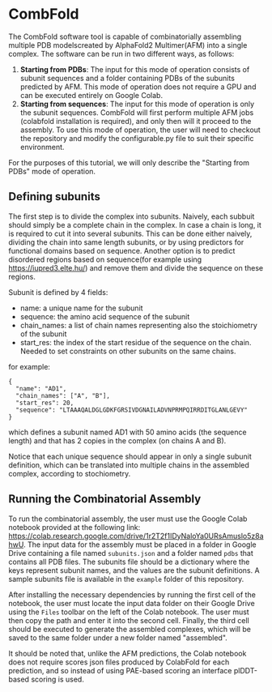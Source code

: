 # CombFold
The CombFold software tool is capable of combinatorially assembling multiple PDB modelscreated by AlphaFold2 Multimer(AFM) into a single complex. 
The software can be run in two different ways, as follows:
1. **Starting from PDBs**: The input for this mode of operation consists of subunit sequences and a folder containing PDBs of the subunits predicted by AFM. This mode of operation does not require a GPU and can be executed entirely on Google Colab.
2. **Starting from sequences**: The input for this mode of operation is only the subunit sequences. CombFold will first perform multiple AFM jobs (colabfold installation is required), and only then will it proceed to the assembly. To use this mode of operation, the user will need to checkout the repository and modify the configurable.py file to suit their specific environment.

For the purposes of this tutorial, we will only describe the "Starting from PDBs" mode of operation.

## Defining subunits
The first step is to divide the complex into subunits. Naively, each subbuit should simply be a complete chain in the complex.  In case a chain is long, it is required to cut it into several subunits. This can be done either naively, dividing the chain into same length subunits, or by using predictors for functional domains based on sequence. Another option is to predict disordered regions based on sequence(for example using https://iupred3.elte.hu/) and remove them and divide the sequence on these regions.


Subunit is defined by 4 fields:
- name: a unique name for the subunit
- sequence: the amino acid sequence of the subunit
- chain_names: a list of chain names representing also the stoichiometry of the subunit
- start_res: the index of the start residue of the sequence on the chain. Needed to set constraints on other subunits on the same chains.

for example:
```
{
  "name": "AD1",
  "chain_names": ["A", "B"],
  "start_res": 20,
  "sequence": "LTAAAQALDGLGDKFGRSIVDGNAILADVNPRMPQIRRDITGLANLGEVY"
}
```
which defines a subunit named AD1 with 50 amino acids (the sequence length) and that has 2 copies in the complex (on chains A and B). 


Notice that each unique sequence should appear in only a single subunit definition, which can be translated into multiple chains in the assembled complex, according to stochiometry.

## Running the Combinatorial Assembly
To run the combinatorial assembly, the user must use the Google Colab notebook provided at the following link: https://colab.research.google.com/drive/1r2T2f1IDyNaloYa0URsAmuslo5z8ahwU. The input data for the assembly must be placed in a folder in Google Drive containing a file named `subunits.json` and a folder named `pdbs` that contains all PDB files. The subunits file should be a dictionary where the keys represent subunit names, and the values are the subunit definitions. A sample subunits file is available in the `example` folder of this repository.

After installing the necessary dependencies by running the first cell of the notebook, the user must locate the input data folder on their Google Drive using the `Files` toolbar on the left of the Colab notebook. The user must then copy the path and enter it into the second cell. Finally, the third cell should be executed to generate the assembled complexes, which will be saved to the same folder under a new folder named "assembled". 


It should be noted that, unlike the AFM predictions, the Colab notebook does not require scores json files produced by ColabFold for each prediction, and so instead of using PAE-based scoring an interface plDDT-based scoring is used.

